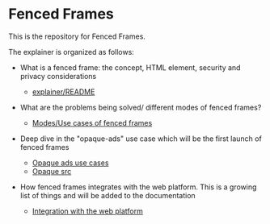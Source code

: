 # Fenced Frames

This is the repository for Fenced Frames.

The explainer is organized as follows:

* What is a fenced frame: the concept, HTML element, security and privacy considerations 
   * [explainer/README](https://github.com/shivanigithub/fenced-frame/tree/master/explainer)
   
* What are the problems being solved/ different modes of fenced frames?
   * [Modes/Use cases of fenced frames](https://github.com/shivanigithub/fenced-frame/blob/master/explainer/modes.md)

* Deep dive in the "opaque-ads" use case which will be the first launch of fenced frames
   * [Opaque ads use cases](https://github.com/shivanigithub/fenced-frame/blob/master/explainer/opaque_ads_use_cases.md)
   * [Opaque src](https://github.com/shivanigithub/fenced-frame/blob/master/explainer/opaque_src.md)
   
* How fenced frames integrates with the web platform. This is a growing list of things and will be added to the documentation
   *  [Integration with the web platform](https://github.com/shivanigithub/fenced-frame/blob/master/explainer/integration_with_web_platform.md)
   
   
